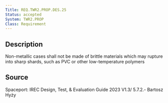 ```yaml
---
Title: REQ.TWR2.PROP.DES.25
Status: accepted
System: TWR2.PROP
Class: Requirement
---
```


## Description

Non-metallic cases shall not be made of brittle materials which may rupture into sharp shards, such as PVC or other low-temperature polymers

## Source

Spaceport: IREC Design, Test, & Evaluation Guide 2023 V1.3/ 5.7.2.- Bartosz Hyży
